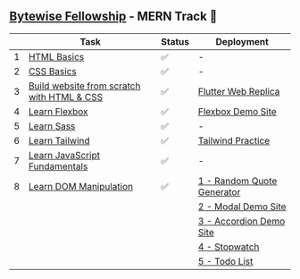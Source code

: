 ## [Bytewise Fellowship](https://www.linkedin.com/company/bytewiseltd/) - MERN Track 🚀

|     | Task                                                                                      | Status | Deployment                                                                             |
| --- | ----------------------------------------------------------------------------------------- | ------ | -------------------------------------------------------------------------------------- |
| 1   | [HTML Basics](https://youtu.be/UB1O30fR-EE)                                               | ✅     | -                                                                                      |
| 2   | [CSS Basics](https://youtu.be/yfoY53QXEnI)                                                | ✅     | -                                                                                      |
| 3   | [Build website from scratch with HTML & CSS](https://www.youtube.com/watch?v=lvYnfMOUOJY) | ✅     | [Flutter Web Replica](https://flutter-dev-bytewise.vercel.app/)                        |
| 4   | [Learn Flexbox](https://www.youtube.com/watch?v=3YW65K6LcIA)                              | ✅     | [Flexbox Demo Site](https://flexbox-bytewise.vercel.app/)                              |
| 5   | [Learn Sass](https://www.youtube.com/watch?v=_a5j7KoflTs)                                 | ✅     | -                                                                                      |
| 6   | [Learn Tailwind](https://www.youtube.com/watch?v=dFgzHOX84xQ)                             | ✅     | [Tailwind Practice](https://tailwind-bytewise.netlify.app/)                            |
| 7   | [Learn JavaScript Fundamentals](https://youtu.be/XIOLqoPHCJ4)                             | ✅     | -                                                                                      |
| 8   | [Learn DOM Manipulation](https://www.youtube.com/watch?v=5fb2aPlgoys)                     | ✅     | [1 - Random Quote Generator](https://random-quote-generator-dom-bytewise.netlify.app/) |
|     |                                                                                           |        | [2 - Modal Demo Site](https://model-dom-bytewise-fellowship.vercel.app/)               |
|     |                                                                                           |        | [3 - Accordion Demo Site](https://accordion-dom-bytewise.netlify.app/)                 |
|     |                                                                                           |        | [4 - Stopwatch](https://stopwatch-dom-bytewise.netlify.app/)                           |
|     |                                                                                           |        | [5 - Todo List](https://todolist-dom-bytewise.netlify.app/)                            |
